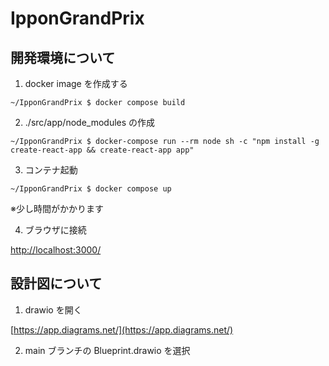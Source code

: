 # IpponGrandPrix

## 開発環境について

1. docker image を作成する

```
~/IpponGrandPrix $ docker compose build
```

2. ./src/app/node_modules の作成

```
~/IpponGrandPrix $ docker-compose run --rm node sh -c "npm install -g create-react-app && create-react-app app"
```

3. コンテナ起動

```
~/IpponGrandPrix $ docker compose up
```

※少し時間がかかります

4. ブラウザに接続

[http://localhost:3000/](http://localhost:3000/)

## 設計図について

1. drawio を開く

[https://app.diagrams.net/](https://app.diagrams.net/)

2. main ブランチの Blueprint.drawio を選択
